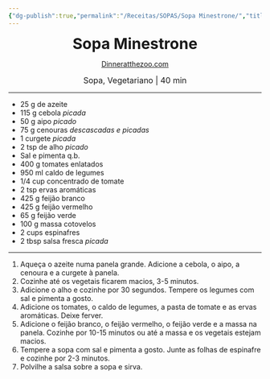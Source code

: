 ```yaml
---
{"dg-publish":true,"permalink":"/Receitas/SOPAS/Sopa Minestrone/","title":"Sopa Minestrone","tags":["💚ok"]}
---
```


<div style="text-align: center;"> <span style="font-size: 30px;"><b>Sopa Minestrone</b></span> </div>

<span class="center"> <center> [Dinneratthezoo.com](https://www.dinneratthezoo.com/olive-garden-minestrone-soup/) </center></span>

<div style="text-align: center;"> <span style="font-size: 16px;">  Sopa, Vegetariano | 40 min </span> </div>

---
- 25 g de azeite
- 115 g cebola *picada*
- 50 g aipo *picado*
- 75 g cenouras *descascadas e picadas*
- 1 curgete *picada*
- 2 tsp de alho *picado*
- Sal e pimenta q.b.
- 400 g tomates enlatados
- 950 ml caldo de legumes
- 1/4 cup concentrado de tomate
- 2 tsp ervas aromáticas
- 425 g feijão branco
- 425 g feijão vermelho
- 65 g feijão verde
- 100 g massa cotovelos
- 2 cups espinafres
- 2 tbsp salsa fresca *picada*
---
1. Aqueça o azeite numa panela grande. Adicione a cebola, o aipo, a cenoura e a curgete à panela.
2. Cozinhe até os vegetais ficarem macios, 3-5 minutos.
3. Adicione o alho e cozinhe por 30 segundos. Tempere os legumes com sal e pimenta a gosto.
4. Adicione os tomates, o caldo de legumes, a pasta de tomate e as ervas aromáticas. Deixe ferver.
5. Adicione o feijão branco, o feijão vermelho, o feijão verde e a massa na panela. Cozinhe por 10-15 minutos ou até a massa e os vegetais estejam macios.
6. Tempere a sopa com sal e pimenta a gosto. Junte as folhas de espinafre e cozinhe por 2-3 minutos.
7. Polvilhe a salsa sobre a sopa e sirva.